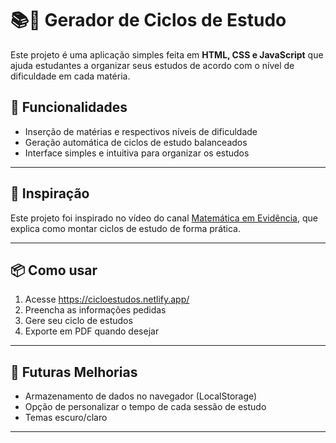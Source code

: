 # 📚🌱 Gerador de Ciclos de Estudo

Este projeto é uma aplicação simples feita em **HTML, CSS e JavaScript** que ajuda estudantes a organizar seus estudos de acordo com o nível de dificuldade em cada matéria.  

## 🚀 Funcionalidades

- Inserção de matérias e respectivos níveis de dificuldade  
- Geração automática de ciclos de estudo balanceados  
- Interface simples e intuitiva para organizar os estudos 

---

## 📖 Inspiração

Este projeto foi inspirado no vídeo do canal [Matemática em Evidência](https://www.youtube.com/watch?v=AjU0UmGHm2Q), que explica como montar ciclos de estudo de forma prática.

---

## 📦 Como usar

1. Acesse https://cicloestudos.netlify.app/
2. Preencha as informações pedidas 
3. Gere seu ciclo de estudos
5. Exporte em PDF quando desejar 

---

## 📌 Futuras Melhorias

- Armazenamento de dados no navegador (LocalStorage)  
- Opção de personalizar o tempo de cada sessão de estudo  
- Temas escuro/claro  
---
